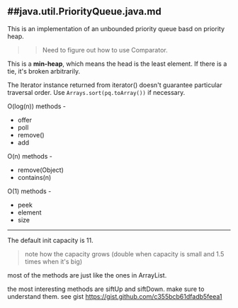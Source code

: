 ##java.util.PriorityQueue.java.md
----------------

This is an implementation of an unbounded priority queue basd on priority
heap.

>> Need to figure out how to use Comparator.

This is a **min-heap**, which means the head is the least element. If there
is a tie, it's broken arbitrarily.

The Iterator instance returned from iterator() doesn't guarantee particular
traversal order. Use `Arrays.sort(pq.toArray())` if necessary.

O(log(n)) methods -

- offer
- poll
- remove()
- add

O(n) methods -

- remove(Object)
- contains(n)

O(1) methods -

- peek
- element
- size

-------------

The default init capacity is 11.

> note how the capacity grows (double when capacity is small and 1.5 times
when it's big)

most of the methods are just like the ones in ArrayList.

the most interesting methods are siftUp and siftDown. make sure to understand them.
see gist https://gist.github.com/c355bcb61dfadb5feea1


